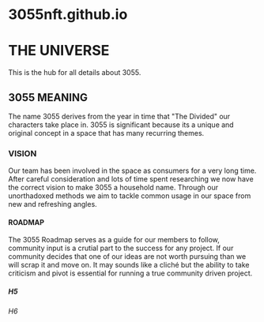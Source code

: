 # 3055nft.github.io
# THE UNIVERSE
This is the hub for all details about 3055. 
## 3055 MEANING
The name 3055 derives from the year in time that "The Divided" our characters take place in. 3055 is significant because its a unique and original concept in a space that has many recurring themes. 
### VISION
Our team has been involved in the space as consumers for a very long time. After careful consideration and lots of time spent researching we now have the correct vision to make 3055 a household name. Through our unorthadoxed methods we aim to tackle common usage in our space from new and refreshing angles. 
#### ROADMAP
The 3055 Roadmap serves as a guide for our members to follow, community input is a crutial part to the success for any project. If our community decides that one of our ideas are not worth pursuing than we will scrap it and move on. It may sounds like a cliché but the ability to take criticism and pivot is essential for running a true community driven project. 
##### H5
###### H6

